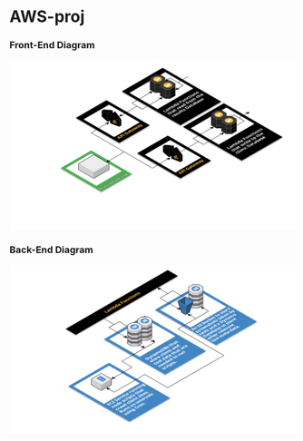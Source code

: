 # AWS-proj
### Front-End Diagram
![alt text](https://github.com/ScoutPilgrim/AWS-proj/blob/master/front-end.png)

### Back-End Diagram
![alt text](https://github.com/ScoutPilgrim/AWS-proj/blob/master/back-end.png)
